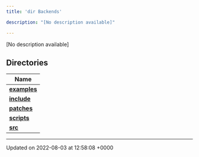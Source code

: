 ```yaml
---
title: 'dir Backends'

description: "[No description available]"

---
```







[No description available]

## Directories

| Name           |
| -------------- |
| **[examples](/documentation/code/gambit_sphinx/files/dir_fd42a26dfd45720795ea78af8b797244/#dir-examples)**  |
| **[include](/documentation/code/gambit_sphinx/files/dir_fff6544e2674f6c237f54e08cc1ccab4/#dir-include)**  |
| **[patches](/documentation/code/gambit_sphinx/files/dir_ce9c4c189a44d94cd4ce7dd1c6bca64b/#dir-patches)**  |
| **[scripts](/documentation/code/gambit_sphinx/files/dir_844c768eef53abfe888ab2eb544709b6/#dir-scripts)**  |
| **[src](/documentation/code/gambit_sphinx/files/dir_01bedd8e8802aa37dbcedab696961d56/#dir-src)**  |






-------------------------------

Updated on 2022-08-03 at 12:58:08 +0000
